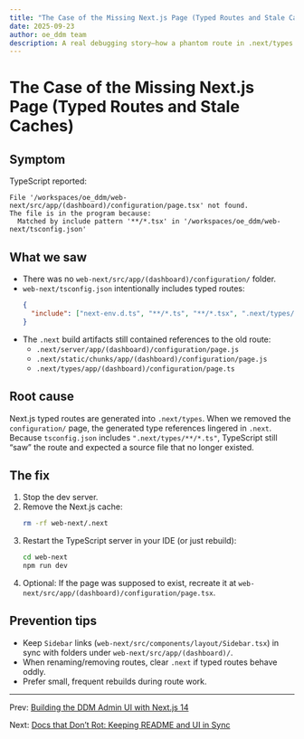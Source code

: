 ```yaml
---
title: "The Case of the Missing Next.js Page (Typed Routes and Stale Caches)"
date: 2025-09-23
author: oe_ddm team
description: A real debugging story—how a phantom route in .next/types caused a TypeScript error and how we fixed it.
---
```


# The Case of the Missing Next.js Page (Typed Routes and Stale Caches)

## Symptom
TypeScript reported:
```
File '/workspaces/oe_ddm/web-next/src/app/(dashboard)/configuration/page.tsx' not found.
The file is in the program because:
  Matched by include pattern '**/*.tsx' in '/workspaces/oe_ddm/web-next/tsconfig.json'
```

## What we saw
- There was no `web-next/src/app/(dashboard)/configuration/` folder.
- `web-next/tsconfig.json` intentionally includes typed routes: 
  ```json
  {
    "include": ["next-env.d.ts", "**/*.ts", "**/*.tsx", ".next/types/**/*.ts"]
  }
  ```
- The `.next` build artifacts still contained references to the old route:
  - `.next/server/app/(dashboard)/configuration/page.js`
  - `.next/static/chunks/app/(dashboard)/configuration/page.js`
  - `.next/types/app/(dashboard)/configuration/page.ts`

## Root cause
Next.js typed routes are generated into `.next/types`. When we removed the `configuration/` page, the generated type references lingered in `.next`. Because `tsconfig.json` includes `".next/types/**/*.ts"`, TypeScript still “saw” the route and expected a source file that no longer existed.

## The fix
1. Stop the dev server.
2. Remove the Next.js cache:
   ```bash
   rm -rf web-next/.next
   ```
3. Restart the TypeScript server in your IDE (or just rebuild):
   ```bash
   cd web-next
   npm run dev
   ```
4. Optional: If the page was supposed to exist, recreate it at `web-next/src/app/(dashboard)/configuration/page.tsx`.

## Prevention tips
- Keep `Sidebar` links (`web-next/src/components/layout/Sidebar.tsx`) in sync with folders under `web-next/src/app/(dashboard)/`.
- When renaming/removing routes, clear `.next` if typed routes behave oddly.
- Prefer small, frequent rebuilds during route work.

---

Prev: [Building the DDM Admin UI with Next.js 14](./03-frontend-admin-ui-nextjs.md)

Next: [Docs that Don’t Rot: Keeping README and UI in Sync](./05-docs-refresh-roadmap.md)
